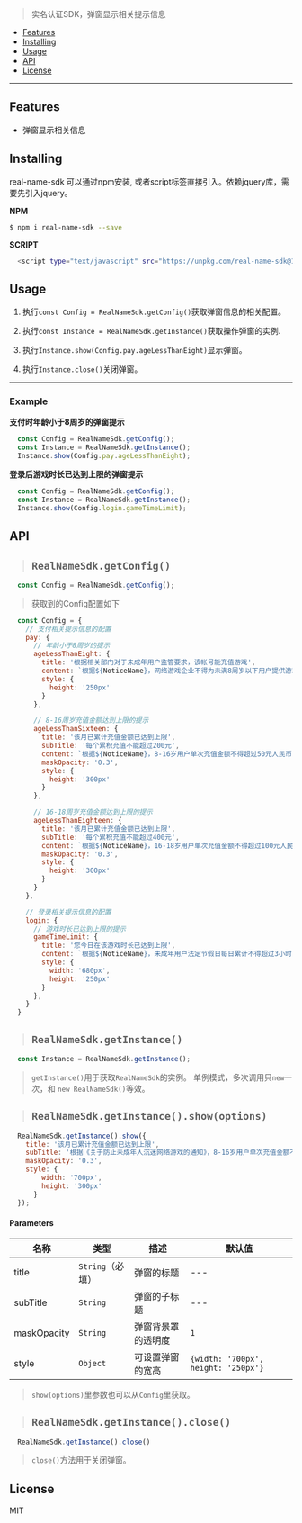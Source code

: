 > 实名认证SDK，弹窗显示相关提示信息

* [Features](#features)
* [Installing](#installing)
* [Usage](#usage)
* [API](#api)
* [License](#license)

***

## Features
* 弹窗显示相关信息

## Installing
real-name-sdk 可以通过npm安装, 或者script标签直接引入。依赖jquery库，需要先引入jquery。

**NPM**
```bash
$ npm i real-name-sdk --save
```

**SCRIPT**
```bash
  <script type="text/javascript" src="https://unpkg.com/real-name-sdk@1.0.1/dist/real-name-sdk.min.js"></script>
```

## Usage
1. 执行`const Config = RealNameSdk.getConfig()`获取弹窗信息的相关配置。

2. 执行`const Instance = RealNameSdk.getInstance()`获取操作弹窗的实例.

3. 执行`Instance.show(Config.pay.ageLessThanEight)`显示弹窗。

4. 执行`Instance.close()`关闭弹窗。

***
### Example

**支付时年龄小于8周岁的弹窗提示**
```javascript
  const Config = RealNameSdk.getConfig();
  const Instance = RealNameSdk.getInstance();
  Instance.show(Config.pay.ageLessThanEight);
```

**登录后游戏时长已达到上限的弹窗提示**
```javascript
  const Config = RealNameSdk.getConfig();
  const Instance = RealNameSdk.getInstance();
  Instance.show(Config.login.gameTimeLimit);
```

## API

> ## `RealNameSdk.getConfig()`

```javascript
  const Config = RealNameSdk.getConfig();
```
> 获取到的Config配置如下

```javascript
  const Config = {
    // 支付相关提示信息的配置
    pay: {
      // 年龄小于8周岁的提示
      ageLessThanEight: {
        title: '根据相关部门对于未成年用户监管要求，该帐号能充值游戏',
        content: `根据${NoticeName}，网络游戏企业不得为未满8周岁以下用户提供游戏付费服务`,
        style: {
          height: '250px'
        }
      },

      // 8-16周岁充值金额达到上限的提示
      ageLessThanSixteen: {
        title: '该月已累计充值金额已达到上限',
        subTitle: '每个累积充值不能超过200元',
        content: `根据${NoticeName}，8-16岁用户单次充值金额不得超过50元人民币，每月充值金额累计不得超过200元人民币`,
        maskOpacity: '0.3',
        style: {
          height: '300px'
        }
      },

      // 16-18周岁充值金额达到上限的提示
      ageLessThanEighteen: {
        title: '该月已累计充值金额已达到上限',
        subTitle: '每个累积充值不能超过400元',
        content: `根据${NoticeName}，16-18岁用户单次充值金额不得超过100元人民币，每月充值金额累计不得超过400元人民币`,
        maskOpacity: '0.3',
        style: {
          height: '300px'
        }
      }
    },

    // 登录相关提示信息的配置
    login: {
      // 游戏时长已达到上限的提示
      gameTimeLimit: {
        title: '您今日在该游戏时长已达到上限',
        content: `根据${NoticeName}，未成年用户法定节假日每日累计不得超过3小时，其它时间每日不得超过1.5小时`,
        style: {
          width: '680px',
          height: '250px'
        }
      },
    }
  }
```

> ## `RealNameSdk.getInstance()`

```javascript
  const Instance = RealNameSdk.getInstance();
```
> `getInstance()`用于获取`RealNameSdk`的实例。
单例模式，多次调用只`new`一次，和 `new RealNameSdk()`等效。

> ## `RealNameSdk.getInstance().show(options)`

```javascript
  RealNameSdk.getInstance().show({
    title: '该月已累计充值金额已达到上限',
    subTitle: '根据《关于防止未成年人沉迷网络游戏的通知》，8-16岁用户单次充值金额不得超过50元人民币，每月充值金额累计不得超过200元人民币',
    maskOpacity: '0.3',
    style: {
        width: '700px',
        height: '300px'
      }
  });
```

#### Parameters
| 名称 | 类型 | 描述 | 默认值 |
| --- | --- | --- | --- |
| title | `String`（必填） | 弹窗的标题 | --- |
| subTitle | `String` | 弹窗的子标题 | --- |
| maskOpacity | `String` | 弹窗背景罩的透明度 | `1` |
| style | `Object` | 可设置弹窗的宽高 | `{width: '700px', height: '250px'}` |

> `show(options)`里参数也可以从`Config`里获取。

> ## `RealNameSdk.getInstance().close()`

```javascript
  RealNameSdk.getInstance().close()
```

> `close()`方法用于关闭弹窗。

## License
MIT
